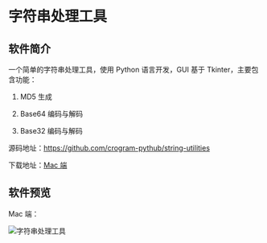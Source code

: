 # 字符串处理工具

## 软件简介

一个简单的字符串处理工具，使用 Python 语言开发，GUI 基于 Tkinter，主要包含功能：

1. MD5 生成

2. Base64 编码与解码

3. Base32 编码与解码

源码地址：https://github.com/crogram-pythub/string-utilities

下载地址：[Mac 端](https://github.com/crogram-pythub/string-utilities/releases/latest)


## 软件预览

Mac 端：

![字符串处理工具](/images/string-utilities/1.png)

